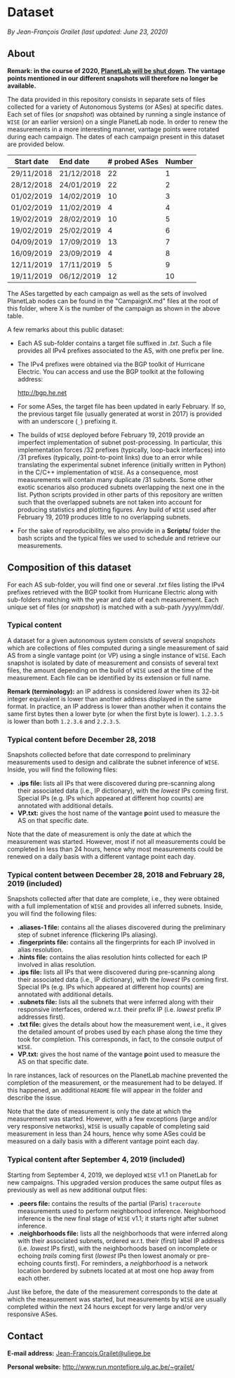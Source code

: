 # Dataset

*By Jean-François Grailet (last updated: June 23, 2020)*

## About

**Remark: in the course of 2020, [PlanetLab will be shut down](https://www.systemsapproach.org/blog/its-been-a-fun-ride). The vantage points mentioned in our different snapshots will therefore no longer be available.**

The data provided in this repository consists in separate sets of files collected for a variety of 
Autonomous Systems (or ASes) at specific dates. Each set of files (or _snapshot_) was obtained by 
running a single instance of `WISE` (or an earlier version) on a single PlanetLab node. In order 
to renew the measurements in a more interesting manner, vantage points were rotated during each 
campaign. The dates of each campaign present in this dataset are provided below.

|  Start date  |  End date  |  # probed ASes  |  Number  |
| :----------: | :--------- | :-------------- | :------- |
| 29/11/2018   | 21/12/2018 | 22              | 1        |
| 28/12/2018   | 24/01/2019 | 22              | 2        |
| 01/02/2019   | 14/02/2019 | 10              | 3        |
| 01/02/2019   | 11/02/2019 | 4               | 4        |
| 19/02/2019   | 28/02/2019 | 10              | 5        |
| 19/02/2019   | 25/02/2019 | 4               | 6        |
| 04/09/2019   | 17/09/2019 | 13              | 7        |
| 16/09/2019   | 23/09/2019 | 4               | 8        |
| 12/11/2019   | 17/11/2019 | 5               | 9        |
| 19/11/2019   | 06/12/2019 | 12              | 10       |

The ASes targetted by each campaign as well as the sets of involved PlanetLab nodes can be found 
in the "CampaignX.md" files at the root of this folder, where X is the number of the campaign as 
shown in the above table.

A few remarks about this public dataset:

* Each AS sub-folder contains a target file suffixed in *.txt*. Such a file provides all IPv4 
  prefixes associated to the AS, with one prefix per line.

* The IPv4 prefixes were obtained via the BGP toolkit of Hurricane Electric. You can access 
  and use the BGP toolkit at the following address:
  
  http://bgp.he.net

* For some ASes, the target file has been updated in early February. If so, the previous target 
  file (usually generated at worst in 2017) is provided with an underscore (`_`) prefixing it.
  
* The builds of `WISE` deployed before February 19, 2019 provide an imperfect implementation of 
  subnet post-processing. In particular, this implementation forces /32 prefixes (typically, 
  loop-back interfaces) into /31 prefixes (typically, point-to-point links) due to an error while 
  translating the experimental subnet inference (initially written in Python) in the C/C++ 
  implementation of `WISE`. As a consequence, most measurements will contain many duplicate /31 
  subnets. Some other exotic scenarios also produced subnets overlapping the next one in the list. 
  Python scripts provided in other parts of this repository are written such that the overlapped 
  subnets are not taken into account for producing statistics and plotting figures. Any build of 
  `WISE` used after February 19, 2019 produces little to no overlapping subnets.

* For the sake of reproducibility, we also provide in a **Scripts/** folder the bash scripts and 
  the typical files we used to schedule and retrieve our measurements.

## Composition of this dataset

For each AS sub-folder, you will find one or several *.txt* files listing the IPv4 prefixes 
retrieved with the BGP toolkit from Hurricane Electric along with sub-folders matching with the 
year and date of each measurement. Each unique set of files (or _snapshot_) is matched with a 
sub-path /yyyy/mm/dd/.

### Typical content

A dataset for a given autonomous system consists of several _snapshots_ which are collections of 
files computed during a single measurement of said AS from a single vantage point (or VP) using a 
single instance of `WISE`. Each snapshot is isolated by date of measurement and consists of 
several text files, the amount depending on the build of `WISE` used at the time of the 
measurement. Each file can be identified by its extension or full name.

**Remark (terminology):** an IP address is considered _lower_ when its 32-bit integer equivalent 
is lower than another address displayed in the same format. In practice, an IP address is lower 
than another when it contains the same first bytes then a lower byte (or when the first byte is 
lower). `1.2.3.5` is lower than both `1.2.3.6` and `2.2.3.5`.

### Typical content before December 28, 2018 

Snapshots collected before that date correspond to preliminary measurements used to design and 
calibrate the subnet inference of `WISE`. Inside, you will find the following files:

* **.ips file:** lists all IPs that were discovered during pre-scanning along their associated
  data (i.e., IP dictionary), with the _lowest_ IPs coming first. Special IPs (e.g. IPs which 
  appeared at different hop counts) are annotated with additional details.
* **VP.txt:** gives the host name of the **v**antage **p**oint used to measure the AS on that 
  specific date.

Note that the date of measurement is only the date at which the measurement was started. However,
most if not all measurements could be completed in less than 24 hours, hence why most measurements 
could be renewed on a daily basis with a different vantage point each day.

### Typical content between December 28, 2018 and February 28, 2019 (included)

Snapshots collected after that date are complete, i.e., they were obtained with a full 
implementation of `WISE` and provides all inferred subnets. Inside, you will find the following 
files:

* **.aliases-1 file:** contains all the aliases discovered during the preliminary step of subnet 
  inference (flickering IPs aliasing).
* **.fingerprints file:** contains all the fingerprints for each IP involved in alias resolution.
* **.hints file:** contains the alias resolution hints collected for each IP involved in alias 
  resolution.
* **.ips file:** lists all IPs that were discovered during pre-scanning along their associated
  data (i.e., IP dictionary), with the _lowest_ IPs coming first. Special IPs (e.g. IPs which 
  appeared at different hop counts) are annotated with additional details.
* **.subnets file:** lists all the subnets that were inferred along with their responsive 
  interfaces, ordered w.r.t. their prefix IP (i.e. _lowest_ prefix IP addresses first).
* **.txt file:** gives the details about how the measurement went, i.e., it gives the detailed 
  amount of probes used by each phase along the time they took for completion. This corresponds, 
  in fact, to the console output of `WISE`.
* **VP.txt:** gives the host name of the **v**antage **p**oint used to measure the AS on that 
  specific date.

In rare instances, lack of resources on the PlanetLab machine prevented the completion of the 
measurement, or the measurement had to be delayed. If this happened, an additional `README` file 
will appear in the folder and describe the issue.

Note that the date of measurement is only the date at which the measurement was started. However,
with a few exceptions (large and/or very responsive networks), `WISE` is usually capable of 
completing said measurement in less than 24 hours, hence why some ASes could be measured on a 
daily basis with a different vantage point each day.

### Typical content after September 4, 2019 (included)

Starting from September 4, 2019, we deployed `WISE` v1.1 on PlanetLab for new campaigns. This 
upgraded version produces the same output files as previously as well as new additional output 
files:

* **.peers file:** contains the results of the partial (Paris) `traceroute` measurements used to 
  perform neighborhood inference. Neighborhood inference is the new final stage of `WISE` v1.1; it 
  starts right after subnet inference.
* **.neighborhoods file:** lists all the neighborhoods that were inferred along with their 
  associated subnets, ordered w.r.t. their (first) label IP address (i.e. _lowest_ IPs first), 
  with the neighborhoods based on incomplete or echoing _trails_ coming first (_lowest_ IPs then 
  lowest anomaly or pre-echoing counts first). For reminders, a *neighborhood* is a network 
  location bordered by subnets located at at most one hop away from each other.

Just like before, the date of the measurement corresponds to the date at which the measurement was 
started, but measurements by `WISE` are usually completed within the next 24 hours except for 
very large and/or very responsive ASes.

## Contact

**E-mail address:** Jean-Francois.Grailet@uliege.be

**Personal website:** http://www.run.montefiore.ulg.ac.be/~grailet/
